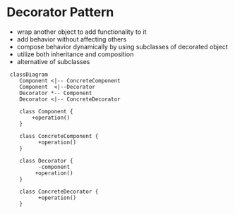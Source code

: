 # Decorator Pattern 
- wrap another object to add functionality to it 
- add behavior without affecting others
- compose behavior dynamically by using subclasses of decorated object
- utilize both inheritance and composition 
- alternative of subclasses 



```mermaid
 classDiagram
    Component <|-- ConcreteComponent
    Component  <|--Decorator
    Decorator *-- Component
    Decorator <|-- ConcreteDecorator
  
    class Component {
        +operation()
    }
    
    class ConcreteComponent {
          +operation()
    }
    
    class Decorator {
          -component
         +operation()
    }
    
    class ConcreteDecorator {
          +operation()
    }
    
```
